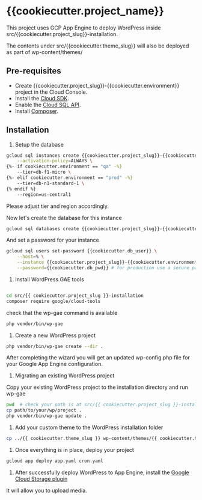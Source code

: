 # {{cookiecutter.project_name}}

This project uses GCP App Engine to deploy WordPress inside src/{{cookiecutter.project_slug}}-installation.

The contents under src/{{cookiecutter.theme_slug}} will also be deployed as part of wp-content/themes/

## Pre-requisites

- Create {{cookiecutter.project_slug}}-{{cookiecutter.environment}} project in the Cloud Console.
- Install the [Cloud SDK].
- Enable the [Cloud SQL API].
- Install [Composer].

## Installation

1. Setup the database

```sh
gcloud sql instances create {{cookiecutter.project_slug}}-{{cookiecutter.environment}} \
    --activation-policy=ALWAYS \
{%- if cookiecutter.environment == "qa" -%}
    --tier=db-f1-micro \
{%- elif cookiecutter.environment == "prod" -%}
    --tier=db-n1-standard-1 \
{% endif %}
    --region=us-central1
```

Please adjust tier and region accordingly.

Now let's create the database for this instance

```sh
gcloud sql databases create {{cookiecutter.project_slug}}-{{cookiecutter.environment}}-db --instance {{cookiecutter.project_slug}}-{{cookiecutter.environment}}
```

And set a password for your instance

```sh
gcloud sql users set-password {{cookiecutter.db_user}} \
    --host=% \
    --instance {{cookiecutter.project_slug}}-{{cookiecutter.environment}} \
    --password={{cookiecutter.db_pwd}} # for production use a secure password
```

1. Install WordPress GAE tools

```sh

cd src/{{ cookiecutter.project_slug }}-installation
composer require google/cloud-tools
```

check that the wp-gae command is available

```sh
php vendor/bin/wp-gae
```

1. Create a new WordPress project

```sh
php vendor/bin/wp-gae create --dir .
```

After completing the wizard you will get an updated wp-config.php file for your Google App Engine configuration.

1. Migrating an existing WordPress project

Copy your existing WordPress project to the installation directory and run wp-gae

```sh
pwd  # check your path is at src/{{ cookiecutter.project_slug }}-installation
cp path/to/your/wp/project .
php vendor/bin/wp-gae update .
```

1. Add your custom theme to the WordPress installation folder

```sh
cp ../{{ cookiecutter.theme_slug }} wp-content/themes/{{ cookiecutter.theme_slug }}
```

1. Once everything is in place, deploy your project

```sh
gcloud app deploy app.yaml cron.yaml
```

1. After successfully deploy WordPress to App Engine, install the [Google Cloud Storage plugin]

It will allow you to upload media.

[cloud sdk]: <https://cloud.google.com/sdk>
[cloud sql api]: <https://console.cloud.google.com/flows/enableapi?apiid=sqladmin>
[composer]: <https://getcomposer.org/>
[Google Cloud Storage plugin]: <https://wordpress.org/plugins/gcs/>
